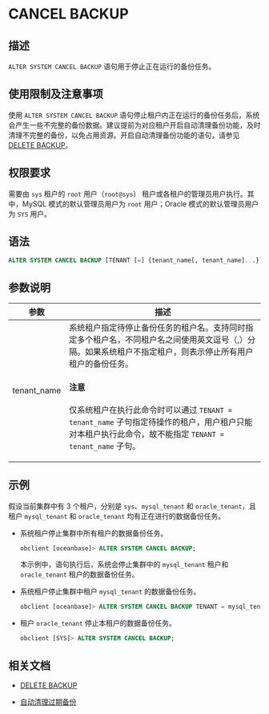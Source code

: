 # CANCEL BACKUP

## 描述

`ALTER SYSTEM CANCEL BACKUP` 语句用于停止正在运行的备份任务。

## 使用限制及注意事项

使用 `ALTER SYSTEM CANCEL BACKUP` 语句停止租户内正在运行的备份任务后，系统会产生一些不完整的备份数据。建议提前为对应租户开启自动清理备份功能，及时清理不完整的备份，以免占用资源。开启自动清理备份功能的语句，请参见 [DELETE BACKUP](1600.delete-backup.md)。

## 权限要求

需要由 `sys` 租户的 `root` 用户（`root@sys`） 租户或各租户的管理员用户执行。其中，MySQL 模式的默认管理员用户为 `root` 用户；Oracle 模式的默认管理员用户为 `SYS` 用户。

## 语法

```sql
ALTER SYSTEM CANCEL BACKUP [TENANT [=] {tenant_name[, tenant_name]...}];
```

## 参数说明

| 参数                   | 描述                                                                                                                                      |
|-----------------------|--------------------------------------------------------------------------------------------------------------------------------------------|
| tenant_name           | 系统租户指定待停止备份任务的租户名。支持同时指定多个租户名，不同租户名之间使用英文逗号（,）分隔。如果系统租户不指定租户，则表示停止所有用户租户的备份任务。<main id="notice" type='notice'> <h4>注意</h4><p>仅系统租户在执行此命令时可以通过 <code>TENANT = tenant_name</code> 子句指定待操作的租户，用户租户只能对本租户执行此命令，故不能指定 <code>TENANT = tenant_name</code> 子句。</p></main>                        |

## 示例

假设当前集群中有 3 个租户，分别是 `sys`、`mysql_tenant` 和 `oracle_tenant`，且租户 `mysql_tenant` 和 `oracle_tenant` 均有正在进行的数据备份任务。

* 系统租户停止集群中所有租户的数据备份任务。

  ```sql
  obclient [oceanbase]> ALTER SYSTEM CANCEL BACKUP;
  ```

  本示例中，语句执行后，系统会停止集群中的 `mysql_tenant` 租户和 `oracle_tenant` 租户的数据备份任务。

* 系统租户停止集群中租户 `mysql_tenant` 的数据备份任务。

  ```sql
  obclient [oceanbase]> ALTER SYSTEM CANCEL BACKUP TENANT = mysql_tenant;
  ```

* 租户 `oracle_tenant` 停止本租户的数据备份任务。

  ```sql
  obclient [SYS]> ALTER SYSTEM CANCEL BACKUP;
  ```

## 相关文档

* [DELETE BACKUP](1600.delete-backup.md)

* [自动清理过期备份](../../../../../600.manage/600.backup-and-recovery/500.clear-backup-data/100.cleaning-up-backed-up-data-automatically.md)
